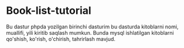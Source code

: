 # Book-list-tutorial
Bu dastur phpda yozilgan birinchi dasturim bu dasturda kitoblarni nomi, muallifi, yili kiritib saqlash mumkun.
Bunda mysql ishlatilgan kitoblarni qo'shish, ko'rish, o'chirish, tahrirlash mavjud.
